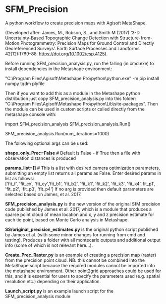 # SFM_Precision
A python workflow to create precision maps with Agisoft MetaShape.

(Developed after: James, M., Robson, S., and Smith M (2017) ‘3-D Uncertainty-Based Topographic Change Detection with Structure-from-Motion Photogrammetry: Precision Maps for Ground Control and Directly Georeferenced Surveys’. Earth Surface Processes and Landforms 42(12):1769–88. https://doi.org/10.1002/esp.4125).

Before running SFM_precision_analysis.py, run the falling (in cmd.exe) to install dependencies in the Metashape environment:

"C:\Program Files\Agisoft\Metashape Pro\python\python.exe" -m pip install numpy tqdm plyfile

Then if you want to add this as a module in the Metashape python distribution just copy SFM_precision_analysis.py into 
this folder: "C:\Program Files\Agisoft\Metashape Pro\python\Lib\site-packages". Then the module can be used in custom 
scripts or called directly from the metashape console with:

import SFM_precision_analysis
SFM_precision_analysis.Run()

SFM_precision_analysis.Run(num_iterations=1000)

The following optional args can be used:

**shape_only_Prec=False** # Default is False - if True then a file with observation distances is produced

**params_list=[]** # This is a list with desired camera optimization parameters, submitting an empty list returns all params
as False. Enter desired params in list as follows:  
['fit_f', 'fit_cx', 'fit_cy','fit_b1', 'fit_b2', 'fit_k1', 
'fit_k2', 'fit_k3', 'fit_k4','fit_p1', 'fit_p2', 'fit_p3', 'fit_p4']
If no arg is provided then default parameters are selected based on James, et al. 2017.

**SFM_precision_analysis.py** is the new version of the original SfM precision code published by James et al. 2017, which is a module that produces a sparse point cloud of mean location and x, y and z precision estimate for each tie point, based on Monte Carlo analysis in Metashape.

**SS/original_precision_estimates.py** is the original python script published by James et al. (with some minor changes for running from cmd and testing). Produces a folder with all montecarlo outputs and additional output info (some of which is not relevant here...).

**Create_Prec_Raster.py** is an example of creating a precision map (raster) from the precision point cloud. NB. this cannot be combined into the MetaShape script because the required modules cannot be imported into the metashape environment. Other point2grid approaches could be used for this, and it is essential for users to specify the parameters used (e.g. spatial resolution etc.) depending on their application.

**Launch_script.py** is an example launch script for the SFM_precision_analysis module

